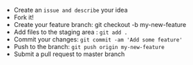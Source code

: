 
- Create an `issue and describe` your idea
- Fork it!
- Create your feature branch: git checkout -b my-new-feature
- Add files to the staging area : `git add .`
- Commit your changes: `git commit -am 'Add some feature'`
- Push to the branch: `git push origin my-new-feature`
- Submit a pull request to master branch


